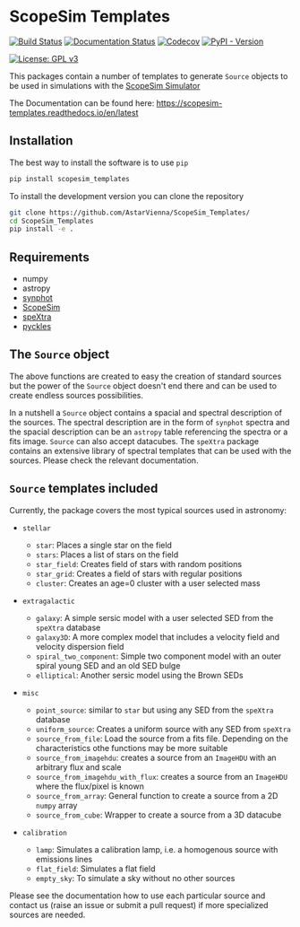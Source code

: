 # ScopeSim Templates

[![Build Status](https://github.com/AstarVienna/ScopeSim_Templates/actions/workflows/tests.yml/badge.svg)](https://github.com/AstarVienna/ScopeSim_Templates/actions/workflows/tests.yml/badge.svg)
[![Documentation Status](https://readthedocs.org/projects/scopesim-templates/badge/?version=latest)](https://scopesim-templates.readthedocs.io/en/latest)
[![Codecov](https://img.shields.io/codecov/c/github/AstarVienna/ScopeSim_Templates/branch/main?logo=codecov)](https://app.codecov.io/gh/AstarVienna/ScopeSim_Templates/tree/main)
[![PyPI - Version](https://img.shields.io/pypi/v/ScopeSim-Templates)](https://pypi.org/project/ScopeSim-Templates/)

[![License: GPL v3](https://img.shields.io/badge/License-GPLv3-blue.svg)](https://www.gnu.org/licenses/gpl-3.0)

This packages contain a number of templates to generate `Source` objects to be used in simulations with the [ScopeSim Simulator](https://scopesim.readthedocs.io/en/latest/)

The Documentation can be found here: https://scopesim-templates.readthedocs.io/en/latest

## Installation

The best way to install the software is to use `pip`

``` bash
pip install scopesim_templates
```

To install the development version you can clone the repository

``` bash
git clone https://github.com/AstarVienna/ScopeSim_Templates/
cd ScopeSim_Templates
pip install -e .
```

## Requirements

- numpy
- astropy
- [synphot](https://synphot.readthedocs.io/en/latest/index.html)
- [ScopeSim](https://scopesim.readthedocs.io/en/latest/)
- [speXtra](https://spextra.readthedocs.io/en/latest/)
- [pyckles](https://pyckles.readthedocs.io/en/latest/)

## The `Source` object

The above functions are created to easy the creation of standard sources but the power of the `Source` object doesn't end there and can be used to create endless sources possibilities.

In a nutshell a `Source` object contains a spacial and spectral description of the sources. The spectral description are in the form of `synphot` spectra and the spacial description can be an `astropy` table referencing the spectra or a fits image. `Source` can also accept datacubes. The `speXtra` package contains an extensive library of spectral templates that can be used with the sources. Please check the relevant documentation.

## `Source` templates included

Currently, the package covers the most typical sources used in astronomy:

- `stellar`
  - `star`: Places a single star on the field
  - `stars`: Places a list of stars on the field
  - `star_field`: Creates field of stars with random positions
  - `star_grid`: Creates a field of stars with regular positions
  - `cluster`: Creates an age=0 cluster with a user selected mass

- `extragalactic`  
  - `galaxy`: A simple sersic model with a user selected SED from the `speXtra` database
  - `galaxy3D`: A more complex model that includes a velocity field and velocity dispersion field
  - `spiral_two_component`: Simple two component model with an outer spiral young SED and an old SED bulge
  - `elliptical`: Another sersic model using the Brown SEDs

- `misc`  
  - `point_source`: similar to `star` but using any SED from the `speXtra` database
  - `uniform_source`: Creates a uniform source with any SED from `speXtra`
  - `source_from_file`: Load the source from a fits file. Depending on the characteristics othe functions may be more suitable
  - `source_from_imagehdu`: creates a source from an `ImageHDU` with an arbitrary flux and scale
  - `source_from_imagehdu_with_flux`: creates a source from an `ImageHDU` where the flux/pixel is known
  - `source_from_array`: General function to create a source from a 2D `numpy` array
  - `source_from_cube`: Wrapper to create a source from a 3D datacube

- `calibration`  
  - `lamp`: Simulates a calibration lamp, i.e. a homogenous source with emissions lines
  - `flat_field`: Simulates a flat field
  - `empty_sky`: To simulate a sky without no other sources

Please see the documentation how to use each particular source and contact us (raise an issue or submit a pull request) if more specialized sources are needed.
